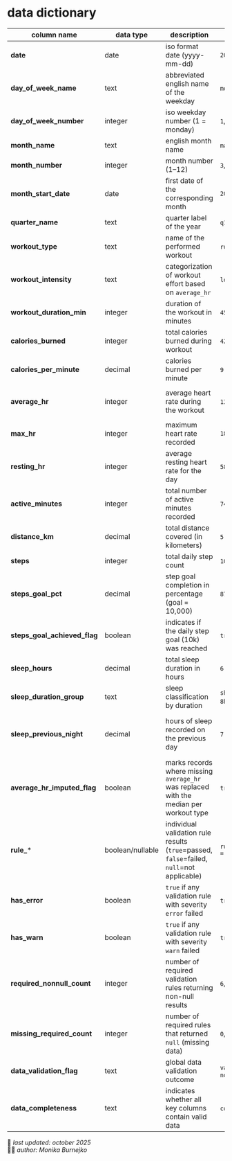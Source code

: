 # data dictionary

| column name | data type | description | example values | derived from |
|--------------|------------|--------------|----------------|---------------|
| **date** | date | iso format date (yyyy-mm-dd) | `2024-03-12` | all tables (joined) + `calendar scaffold` (`list.dates`) |
| **day_of_week_name** | text | abbreviated english name of the weekday | `mon`, `tue`, `wed` | derived from `date` |
| **day_of_week_number** | integer | iso weekday number (1 = monday) | `1`, `7` | derived from `date` |
| **month_name** | text | english month name | `march`, `july` | derived from `date` |
| **month_number** | integer | month number (1–12) | `3`, `7` | derived from `date` |
| **month_start_date** | date | first date of the corresponding month | `2024-03-01` | derived from `date` |
| **quarter_name** | text | quarter label of the year | `q1`, `q2` | derived from `date` |
| **workout_type** | text | name of the performed workout | `running`, `hiit`, `yoga` | `workoutlogs → fx_text + canonical mapping` |
| **workout_intensity** | text | categorization of workout effort based on `average_hr` | `low`, `medium`, `high` | derived from `average_hr` |
| **workout_duration_min** | integer | duration of the workout in minutes | `45`, `90`, `null` | `workoutlogs → fx_to_minutes` |
| **calories_burned** | integer | total calories burned during workout | `420`, `750` | `workoutlogs → fx_number` |
| **calories_per_minute** | decimal | calories burned per minute | `9.33`, `5.25` | derived: `calories_burned / workout_duration_min` |
| **average_hr** | integer | average heart rate during the workout | `135`, `null` | `heartratedata → fx_number` and `median_hr` (via join and imputation logic) |
| **max_hr** | integer | maximum heart rate recorded | `185` | `heartratedata → fx_number` |
| **resting_hr** | integer | average resting heart rate for the day | `58`, `62` | `heartratedata → fx_number` |
| **active_minutes** | integer | total number of active minutes recorded | `74`, `null` | `activitytracking → fx_to_minutes` |
| **distance_km** | decimal | total distance covered (in kilometers) | `5.24`, `12.0`, `null` | `activitytracking → fx_to_km` |
| **steps** | integer | total daily step count | `10567`, `7200`, `null` | `activitytracking → clean_steps` |
| **steps_goal_pct** | decimal | step goal completion in percentage (goal = 10,000) | `87.5`, `105.3` | derived from `steps` |
| **steps_goal_achieved_flag** | boolean | indicates if the daily step goal (10k) was reached | `true`, `false` | derived from `steps_goal_pct >= 100` |
| **sleep_hours** | decimal | total sleep duration in hours | `6.8`, `7.5`, `null` | `sleepmonitoring → fx_to_hours` |
| **sleep_duration_group** | text | sleep classification by duration | `short(<6h)`, `optimal(6–8h)`, `long(>8h)` | derived from `sleep_hours` |
| **sleep_previous_night** | decimal | hours of sleep recorded on the previous day | `7.2`, `null` | calculated in power query using a self-join shifted by one day (`previous-day lookup`) |
| **average_hr_imputed_flag** | boolean | marks records where missing `average_hr` was replaced with the median per workout type | `true`, `false` | derived from `median_hr` join |
| **rule_*** | boolean/nullable | individual validation rule results (`true`=passed, `false`=failed, `null`=not applicable) | `rule_range_avg_hr_70_150 = true` | `validation_rules` table |
| **has_error** | boolean | `true` if any validation rule with severity `error` failed | `true`, `false` | aggregated from rule columns |
| **has_warn** | boolean | `true` if any validation rule with severity `warn` failed | `true`, `false` | aggregated from rule columns |
| **required_nonnull_count** | integer | number of required validation rules returning non-null results | `6`, `9` | derived from rule evaluation logic |
| **missing_required_count** | integer | number of required rules that returned `null` (missing data) | `0`, `2` | derived from rule evaluation logic |
| **data_validation_flag** | text | global data validation outcome | `valid`, `check`, `invalid`, `nodata` | based on rule aggregation results |
| **data_completeness** | text | indicates whether all key columns contain valid data | `complete`, `incomplete` | based on presence of core metrics (date, workout, sleep, hr, steps) |

📅 *last updated: october 2025*  
👩‍💻 *author: Monika Burnejko*
